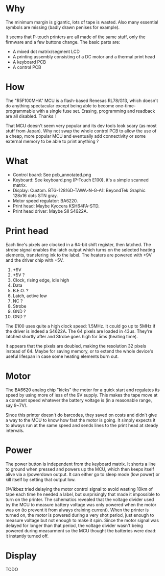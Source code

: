 # Why

The minimum margin is gigantic, lots of tape is wasted. Also many essential symbols are missing (badly drawn penises for example).

It seems that P-touch printers are all made of the same stuff, only the firmware and a few buttons change. The basic parts are:

* A mixed dot matrix/segment LCD
* A printing assembly consisting of a DC motor and a thermal print head
* A keyboard PCB
* A control PCB

# How

The "R5F100MHA" MCU is a flash-based Renesas RL78/G13, which doesn't do anything spectacular except being able to become one-time-programmable with a single fuse set. Erasing, programming and readback are all disabled. Thanks !

That MCU doesn't seem very popular and its dev tools look scary (as most stuff from Japan). Why not swap the whole control PCB to allow the use of a cheap, more popular MCU and eventually add connectivity or some external memory to be able to print anything ?

# What

* Control board: See pcb_annotated.png
* Keyboard: See keyboard.png (P-Touch E100), it's a simple scanned matrix.
* Display: Custom. BTG-12816D-TAWA-N-G-A1: BeyondTek Graphic 128x16 dots STN gray.
* Motor speed regulator: BA6220.
* Print head: Maybe Kyocera KSH64FA-STD.
* Print head driver: Maybe SII S4622A.

# Print head

Each line's pixels are clocked in a 64-bit shift register, then latched. The strobe signal enables the latch output which turns on the selected heating elements, transfering ink to the label. The heaters are powered with +9V and the driver chip with +5V.

1. +9V
2. +5V ?
3. Clock, rising edge, idle high
4. Data
5. B.E.O. ?
6. Latch, active low
7. NC ?
8. Strobe
9. GND ?
10. GND ?

The E100 uses quite a high clock speed: 1.5MHz. It could go up to 5MHz if the driver is indeed a S4622A. The 64 pixels are loaded in 43us. They're latched shortly after and Strobe goes high for 5ms (heating time).

It appears that the pixels are doubled, making the resolution 32 pixels instead of 64. Maybe for saving memory, or to extend the whole device's useful lifespan in case some heating elements burn out.

# Motor

The BA6620 analog chip "kicks" the motor for a quick start and regulates its speed by using more of less of the 9V supply. This makes the tape move at a constant speed whatever the battery voltage is (in a reasonable range, say 9~7V).

Since this printer doesn't do barcodes, they saved on costs and didn't give a way to the MCU to know how fast the motor is going. It simply expects it to always run at the same speed and sends lines to the print head at steady intervals.

# Power

The power button is independent from the keyboard matrix. It shorts a line to ground when pressed and powers up the MCU, which then keeps itself alive via a /powerdown output. It can either go to sleep mode (low power) or kill itself by setting that output low.

@Vikbez tried delaying the motor control signal to avoid wasting 10km of tape each time he needed a label, but surprisingly that made it impossible to turn on the printer. The schematics revealed that the voltage divider used by the MCU to measure battery voltage was only powered when the motor was on (to prevent it from always draining current). When the printer is turned on, the motor is powered during a very shot period, just enough to measure voltage but not enough to make it spin. Since the motor signal was delayed for longer than that period, the voltage divider wasn't being powered during measurment so the MCU thought the batteries were dead: it instantly turned off.

# Display

TODO
